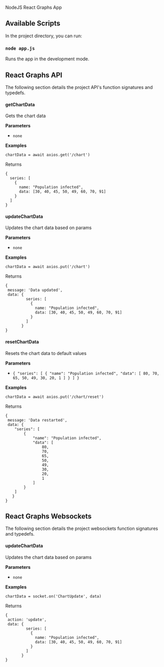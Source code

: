 NodeJS React Graphs App

## Available Scripts

In the project directory, you can run:

### `node app.js`

Runs the app in the development mode.<br>

## React Graphs API
The following section details the project API's function signatures and typedefs.

#### getChartData

Gets the chart data

**Parameters**

- `none`

**Examples**

```
chartData = await axios.get('/chart')
```

Returns
```
{
  series: [
    {
      name: "Population infected",
      data: [30, 40, 45, 50, 49, 60, 70, 91]
    }
  ]
}
```

#### updateChartData

Updates the chart data based on params

**Parameters**

- `none`

**Examples**

```
chartData = await axios.put('/chart')
```

Returns
```
{
 message: 'Data updated',
 data: {
         series: [
           {
             name: "Population infected",
             data: [30, 40, 45, 50, 49, 60, 70, 91]
           }
         ]
       }
}
```

#### resetChartData

Resets the chart data to default values

**Parameters**

- `
{
    "series": [
        {
            "name": "Population infected",
            "data": [
                80,
                70,
                65,
                50,
                49,
                30,
                20,
                1
            ]
        }
    ]
}
`

**Examples**

```
chartData = await axios.put('/chart/reset')
```

Returns
```
{
 message: 'Data restarted',
 data: {
    "series": [
        {
            "name": "Population infected",
            "data": [
                80,
                70,
                65,
                50,
                49,
                30,
                20,
                1
            ]
        }
    ]
   }
}
```

## React Graphs Websockets
The following section details the project websockets function signatures and typedefs.

#### updateChartData

Updates the chart data based on params

**Parameters**

- `none`

**Examples**

```
chartData = socket.on('ChartUpdate', data)
```

Returns
```
{
 action: 'update',
 data: {
         series: [
           {
             name: "Population infected",
             data: [30, 40, 45, 50, 49, 60, 70, 91]
           }
         ]
       }
}
```